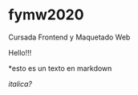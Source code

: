 # fymw2020
Cursada Frontend y Maquetado Web


Hello!!!

*esto es un texto en markdown

<i> italica? <i>



